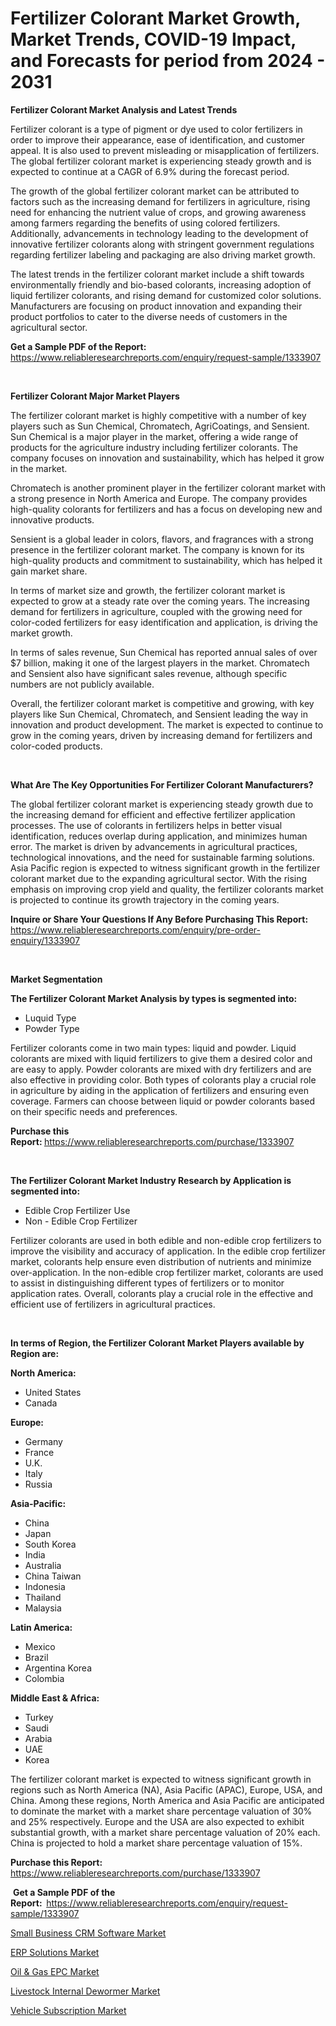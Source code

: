 <p><h1>Fertilizer Colorant Market Growth, Market Trends, COVID-19 Impact, and Forecasts for period from 2024 - 2031</h1></p><p><strong>Fertilizer Colorant Market Analysis and Latest Trends</strong></p>
<p><p>Fertilizer colorant is a type of pigment or dye used to color fertilizers in order to improve their appearance, ease of identification, and customer appeal. It is also used to prevent misleading or misapplication of fertilizers. The global fertilizer colorant market is experiencing steady growth and is expected to continue at a CAGR of 6.9% during the forecast period.</p><p>The growth of the global fertilizer colorant market can be attributed to factors such as the increasing demand for fertilizers in agriculture, rising need for enhancing the nutrient value of crops, and growing awareness among farmers regarding the benefits of using colored fertilizers. Additionally, advancements in technology leading to the development of innovative fertilizer colorants along with stringent government regulations regarding fertilizer labeling and packaging are also driving market growth.</p><p>The latest trends in the fertilizer colorant market include a shift towards environmentally friendly and bio-based colorants, increasing adoption of liquid fertilizer colorants, and rising demand for customized color solutions. Manufacturers are focusing on product innovation and expanding their product portfolios to cater to the diverse needs of customers in the agricultural sector.</p></p>
<p><strong>Get a Sample PDF of the Report:&nbsp;</strong> <a href="https://www.reliableresearchreports.com/enquiry/request-sample/1333907">https://www.reliableresearchreports.com/enquiry/request-sample/1333907</a></p>
<p>&nbsp;</p>
<p><strong>Fertilizer Colorant Major Market Players</strong></p>
<p><p>The fertilizer colorant market is highly competitive with a number of key players such as Sun Chemical, Chromatech, AgriCoatings, and Sensient. Sun Chemical is a major player in the market, offering a wide range of products for the agriculture industry including fertilizer colorants. The company focuses on innovation and sustainability, which has helped it grow in the market.</p><p>Chromatech is another prominent player in the fertilizer colorant market with a strong presence in North America and Europe. The company provides high-quality colorants for fertilizers and has a focus on developing new and innovative products.</p><p>Sensient is a global leader in colors, flavors, and fragrances with a strong presence in the fertilizer colorant market. The company is known for its high-quality products and commitment to sustainability, which has helped it gain market share.</p><p>In terms of market size and growth, the fertilizer colorant market is expected to grow at a steady rate over the coming years. The increasing demand for fertilizers in agriculture, coupled with the growing need for color-coded fertilizers for easy identification and application, is driving the market growth.</p><p>In terms of sales revenue, Sun Chemical has reported annual sales of over $7 billion, making it one of the largest players in the market. Chromatech and Sensient also have significant sales revenue, although specific numbers are not publicly available.</p><p>Overall, the fertilizer colorant market is competitive and growing, with key players like Sun Chemical, Chromatech, and Sensient leading the way in innovation and product development. The market is expected to continue to grow in the coming years, driven by increasing demand for fertilizers and color-coded products.</p></p>
<p>&nbsp;</p>
<p><strong>What Are The Key Opportunities For Fertilizer Colorant Manufacturers?</strong></p>
<p><p>The global fertilizer colorant market is experiencing steady growth due to the increasing demand for efficient and effective fertilizer application processes. The use of colorants in fertilizers helps in better visual identification, reduces overlap during application, and minimizes human error. The market is driven by advancements in agricultural practices, technological innovations, and the need for sustainable farming solutions. Asia Pacific region is expected to witness significant growth in the fertilizer colorant market due to the expanding agricultural sector. With the rising emphasis on improving crop yield and quality, the fertilizer colorants market is projected to continue its growth trajectory in the coming years.</p></p>
<p><strong>Inquire or Share Your Questions If Any Before Purchasing This Report:</strong> <a href="https://www.reliableresearchreports.com/enquiry/pre-order-enquiry/1333907">https://www.reliableresearchreports.com/enquiry/pre-order-enquiry/1333907</a></p>
<p>&nbsp;</p>
<p><strong>Market Segmentation</strong></p>
<p><strong>The Fertilizer Colorant Market Analysis by types is segmented into:</strong></p>
<p><ul><li>Luquid Type</li><li>Powder Type</li></ul></p>
<p><p>Fertilizer colorants come in two main types: liquid and powder. Liquid colorants are mixed with liquid fertilizers to give them a desired color and are easy to apply. Powder colorants are mixed with dry fertilizers and are also effective in providing color. Both types of colorants play a crucial role in agriculture by aiding in the application of fertilizers and ensuring even coverage. Farmers can choose between liquid or powder colorants based on their specific needs and preferences.</p></p>
<p><strong>Purchase this Report:&nbsp;</strong><a href="https://www.reliableresearchreports.com/purchase/1333907">https://www.reliableresearchreports.com/purchase/1333907</a></p>
<p>&nbsp;</p>
<p><strong>The Fertilizer Colorant Market Industry Research by Application is segmented into:</strong></p>
<p><ul><li>Edible Crop Fertilizer Use</li><li>Non - Edible Crop Fertilizer</li></ul></p>
<p><p>Fertilizer colorants are used in both edible and non-edible crop fertilizers to improve the visibility and accuracy of application. In the edible crop fertilizer market, colorants help ensure even distribution of nutrients and minimize over-application. In the non-edible crop fertilizer market, colorants are used to assist in distinguishing different types of fertilizers or to monitor application rates. Overall, colorants play a crucial role in the effective and efficient use of fertilizers in agricultural practices.</p></p>
<p>&nbsp;</p>
<p><strong>In terms of Region, the Fertilizer Colorant Market Players available by Region are:</strong></p>
<p>
    <p> <strong> North America: </strong>
        <ul>
            <li>United States</li>
            <li>Canada</li>
        </ul>
        </p> 
    <p> <strong> Europe: </strong>
        <ul>
            <li>Germany</li>
            <li>France</li>
            <li>U.K.</li>
            <li>Italy</li>
            <li>Russia</li>
        </ul>
        </p> 
    <p> <strong> Asia-Pacific: </strong>
        <ul>
            <li>China</li>
            <li>Japan</li>
            <li>South Korea</li>
            <li>India</li>
            <li>Australia</li>
            <li>China Taiwan</li>
            <li>Indonesia</li>
            <li>Thailand</li>
            <li>Malaysia</li>
        </ul>
        </p> 
    <p> <strong> Latin America: </strong>
        <ul>
            <li>Mexico</li>
            <li>Brazil</li>
            <li>Argentina Korea</li>
            <li>Colombia</li>
        </ul>
        </p> 
    <p> <strong> Middle East & Africa: </strong>
        <ul>
            <li>Turkey</li>
            <li>Saudi</li>
            <li>Arabia</li>
            <li>UAE</li>
            <li>Korea</li>
        </ul>
    </p>
    </p>
<p><p>The fertilizer colorant market is expected to witness significant growth in regions such as North America (NA), Asia Pacific (APAC), Europe, USA, and China. Among these regions, North America and Asia Pacific are anticipated to dominate the market with a market share percentage valuation of 30% and 25% respectively. Europe and the USA are also expected to exhibit substantial growth, with a market share percentage valuation of 20% each. China is projected to hold a market share percentage valuation of 15%.</p></p>
<p><strong>Purchase this Report: </strong><a href="https://www.reliableresearchreports.com/purchase/1333907">https://www.reliableresearchreports.com/purchase/1333907</a></p>
<p>&nbsp;<strong>Get a Sample PDF of the Report:&nbsp;&nbsp;</strong><a href="https://www.reliableresearchreports.com/enquiry/request-sample/1333907">https://www.reliableresearchreports.com/enquiry/request-sample/1333907</a></p>
<p><strong></strong></p>
<p><p><a href="https://medium.com/@dinafritsch/small-business-crm-software-market-analysis-and-sze-forecasted-for-period-from-2024-to-2031-6682ceb2f238">Small Business CRM Software Market</a></p><p><a href="https://medium.com/@carolynfuller1997/erp-solutions-market-competitive-analysis-market-trends-and-forecast-to-2031-e0ae51309840">ERP Solutions Market</a></p><p><a href="https://medium.com/@nicholasgarcia1914/oil-amp-gas-epc-market-size-reveals-the-best-marketing-channels-in-global-industry-c3ff12d0dc7b">Oil & Gas EPC Market</a></p><p><a href="https://github.com/mahnoor2003/Market-Research-Report-List-3/blob/main/livestock-internal-dewormer-market.md">Livestock Internal Dewormer Market</a></p><p><a href="https://medium.com/@nicholasgarcia1914/vehicle-subscription-market-insight-market-trends-growth-forecasted-from-2024-to-2031-d050d6b758dc">Vehicle Subscription Market</a></p></p>